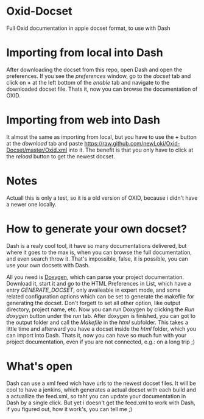Oxid-Docset
===========

Full Oxid documentation in apple docset format, to use with Dash

Importing from local into Dash
==========
After downloading the docset from this repo, open Dash and open the preferences.
If you see the _preferences_ window, go to the _docset_ tab and click on __+__ at the left bottom of the _enable_ tab and navigate to the downloaded docset file.
Thats it, now you can browse the documentation of OXID.

Importing from web into Dash
=========
It almost the same as importing from local, but you have to use the __+__ button at the _download_ tab and paste https://raw.github.com/newLoki/Oxid-Docset/master/Oxid.xml into it.
The benefit is that you only have to click at the _reload_ button to get the newest docset.

Notes
=========
Actuall this is only a test, so it is a old version of OXID, because i didn't have a newer one locally.


How to generate your own docset?
=========
Dash is a realy cool tool, it have so many documentations delivered, but where it goes to the max is, when you can browse the full documentation, and even search throw it.
That's impossible, false, it is possible, you can use your own docsets with Dash.

All you need is [Doxygen](http://www.stack.nl/~dimitri/doxygen/), which can parse your project documentation.
Download it, start it and go to the HTML Preferences in List, which have a entry _GENERATE_DOCSET_, only availeable in expert mode, and some related configuration options which can be set to generate the makefile for generating the docset.
Don't forgett to set all other option, like output directory, project name, etc.
Now you can run Doxygen by clicking the _Run doxygen_ button under the _run_ tab.
After doxygen is finished, you can got to the output folder and call the _Makefile_ in the _html_ subfolder.
This takes a little time and afterward you have a docset inside the _html_ folder, which you can import into Dash.
Thats it, now you can have so much fun with your project documentation, even if you are not connected, e.g.: on a long trip ;)


What's open
==========
Dash can use a xml feed wich have urls to the newest docset files.
It will be cool to have a jenkins, which generates a actual docset with each build and a actuallize the feed.xml, so taht you can update your documentation in Dash by a single click.
But yet i doesn't get the feed.xml to work with Dash, if you figured out, how it work's, you can tell me ;) 
